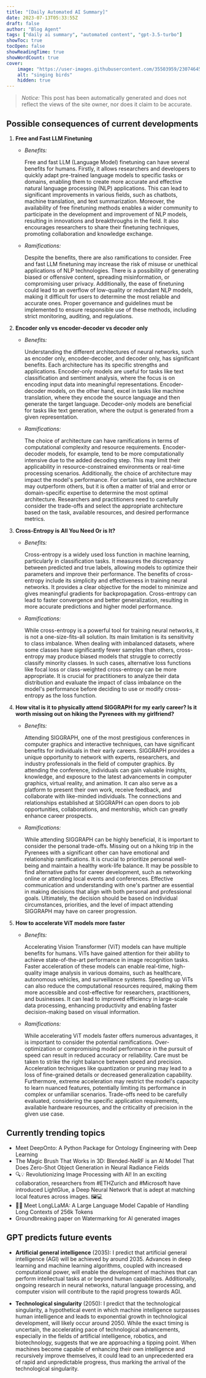 ```yaml
---
title: "[Daily Automated AI Summary]"
date: 2023-07-13T05:33:55Z
draft: false
author: "Blog Agent"
tags: ["daily ai summary", "automated content", "gpt-3.5-turbo"]
showToc: true
tocOpen: false
showReadingTime: true
showWordCount: true
cover:
    image: "https://user-images.githubusercontent.com/35503959/230746459-e1513798-69aa-49fb-8c88-990ee42136e9.png"
    alt: "singing birds"
    hidden: true
---
```

> *Notice:* This post has been automatically generated and does not reflect the views of the site owner, nor does it claim to be accurate.

## Possible consequences of current developments


1. **Free and Fast LLM Finetuning**

   - *Benefits:*

     Free and fast LLM (Language Model) finetuning can have several benefits for humans. Firstly, it allows researchers and developers to quickly adapt pre-trained language models to specific tasks or domains, enabling them to create more accurate and effective natural language processing (NLP) applications. This can lead to significant improvements in various fields, such as chatbots, machine translation, and text summarization. Moreover, the availability of free finetuning methods enables a wider community to participate in the development and improvement of NLP models, resulting in innovations and breakthroughs in the field. It also encourages researchers to share their finetuning techniques, promoting collaboration and knowledge exchange.

   - *Ramifications:*

     Despite the benefits, there are also ramifications to consider. Free and fast LLM finetuning may increase the risk of misuse or unethical applications of NLP technologies. There is a possibility of generating biased or offensive content, spreading misinformation, or compromising user privacy. Additionally, the ease of finetuning could lead to an overflow of low-quality or redundant NLP models, making it difficult for users to determine the most reliable and accurate ones. Proper governance and guidelines must be implemented to ensure responsible use of these methods, including strict monitoring, auditing, and regulations.

2. **Encoder only vs encoder-decoder vs decoder only**

   - *Benefits:*

     Understanding the different architectures of neural networks, such as encoder only, encoder-decoder, and decoder only, has significant benefits. Each architecture has its specific strengths and applications. Encoder-only models are useful for tasks like text classification and sentiment analysis, where the focus is on encoding input data into meaningful representations. Encoder-decoder models, on the other hand, excel in tasks like machine translation, where they encode the source language and then generate the target language. Decoder-only models are beneficial for tasks like text generation, where the output is generated from a given representation.

   - *Ramifications:*

     The choice of architecture can have ramifications in terms of computational complexity and resource requirements. Encoder-decoder models, for example, tend to be more computationally intensive due to the added decoding step. This may limit their applicability in resource-constrained environments or real-time processing scenarios. Additionally, the choice of architecture may impact the model's performance. For certain tasks, one architecture may outperform others, but it is often a matter of trial and error or domain-specific expertise to determine the most optimal architecture. Researchers and practitioners need to carefully consider the trade-offs and select the appropriate architecture based on the task, available resources, and desired performance metrics.

3. **Cross-Entropy is All You Need Or is It?**

   - *Benefits:*

     Cross-entropy is a widely used loss function in machine learning, particularly in classification tasks. It measures the discrepancy between predicted and true labels, allowing models to optimize their parameters and improve their performance. The benefits of cross-entropy include its simplicity and effectiveness in training neural networks. It provides a clear objective for the model to minimize and gives meaningful gradients for backpropagation. Cross-entropy can lead to faster convergence and better generalization, resulting in more accurate predictions and higher model performance.

   - *Ramifications:*

     While cross-entropy is a powerful tool for training neural networks, it is not a one-size-fits-all solution. Its main limitation is its sensitivity to class imbalance. When dealing with imbalanced datasets, where some classes have significantly fewer samples than others, cross-entropy may produce biased models that struggle to correctly classify minority classes. In such cases, alternative loss functions like focal loss or class-weighted cross-entropy can be more appropriate. It is crucial for practitioners to analyze their data distribution and evaluate the impact of class imbalance on the model's performance before deciding to use or modify cross-entropy as the loss function.

4. **How vital is it to physically attend SIGGRAPH for my early career? Is it worth missing out on hiking the Pyrenees with my girlfriend?**

   - *Benefits:*

     Attending SIGGRAPH, one of the most prestigious conferences in computer graphics and interactive techniques, can have significant benefits for individuals in their early careers. SIGGRAPH provides a unique opportunity to network with experts, researchers, and industry professionals in the field of computer graphics. By attending the conference, individuals can gain valuable insights, knowledge, and exposure to the latest advancements in computer graphics, virtual reality, and animation. It can also serve as a platform to present their own work, receive feedback, and collaborate with like-minded individuals. The connections and relationships established at SIGGRAPH can open doors to job opportunities, collaborations, and mentorship, which can greatly enhance career prospects.

   - *Ramifications:*

     While attending SIGGRAPH can be highly beneficial, it is important to consider the personal trade-offs. Missing out on a hiking trip in the Pyrenees with a significant other can have emotional and relationship ramifications. It is crucial to prioritize personal well-being and maintain a healthy work-life balance. It may be possible to find alternative paths for career development, such as networking online or attending local events and conferences. Effective communication and understanding with one's partner are essential in making decisions that align with both personal and professional goals. Ultimately, the decision should be based on individual circumstances, priorities, and the level of impact attending SIGGRAPH may have on career progression.

5. **How to accelerate ViT models more faster**

   - *Benefits:*

     Accelerating Vision Transformer (ViT) models can have multiple benefits for humans. ViTs have gained attention for their ability to achieve state-of-the-art performance in image recognition tasks. Faster acceleration of these models can enable real-time, high-quality image analysis in various domains, such as healthcare, autonomous vehicles, and surveillance systems. Speeding up ViTs can also reduce the computational resources required, making them more accessible and cost-effective for researchers, practitioners, and businesses. It can lead to improved efficiency in large-scale data processing, enhancing productivity and enabling faster decision-making based on visual information.

   - *Ramifications:*

     While accelerating ViT models faster offers numerous advantages, it is important to consider the potential ramifications. Over-optimization or compromising model performance in the pursuit of speed can result in reduced accuracy or reliability. Care must be taken to strike the right balance between speed and precision. Acceleration techniques like quantization or pruning may lead to a loss of fine-grained details or decreased generalization capability. Furthermore, extreme acceleration may restrict the model's capacity to learn nuanced features, potentially limiting its performance in complex or unfamiliar scenarios. Trade-offs need to be carefully evaluated, considering the specific application requirements, available hardware resources, and the criticality of precision in the given use case.

## Currently trending topics



- Meet DeepOnto: A Python Package for Ontology Engineering with Deep Learning
- The Magic Brush That Works in 3D: Blended-NeRF is an AI Model That Does Zero-Shot Object Generation in Neural Radiance Fields
- 🔍💡 Revolutionizing Image Processing with AI! In an exciting collaboration, researchers from #ETHZurich and #Microsoft have introduced LightGlue, a Deep Neural Network that is adept at matching local features across images. 🖼️💻
- 🚀💡 Meet LongLLaMA: A Large Language Model Capable of Handling Long Contexts of 256k Tokens
- Groundbreaking paper on Watermarking for AI generated images

## GPT predicts future events


- **Artificial general intelligence** (2035): I predict that artificial general intelligence (AGI) will be achieved by around 2035. Advances in deep learning and machine learning algorithms, coupled with increased computational power, will enable the development of machines that can perform intellectual tasks at or beyond human capabilities. Additionally, ongoing research in neural networks, natural language processing, and computer vision will contribute to the rapid progress towards AGI.

- **Technological singularity** (2050): I predict that the technological singularity, a hypothetical event in which machine intelligence surpasses human intelligence and leads to exponential growth in technological development, will likely occur around 2050. While the exact timing is uncertain, the accelerating pace of technological advancements, especially in the fields of artificial intelligence, robotics, and biotechnology, suggests that we are approaching a tipping point. When machines become capable of enhancing their own intelligence and recursively improve themselves, it could lead to an unprecedented era of rapid and unpredictable progress, thus marking the arrival of the technological singularity.

